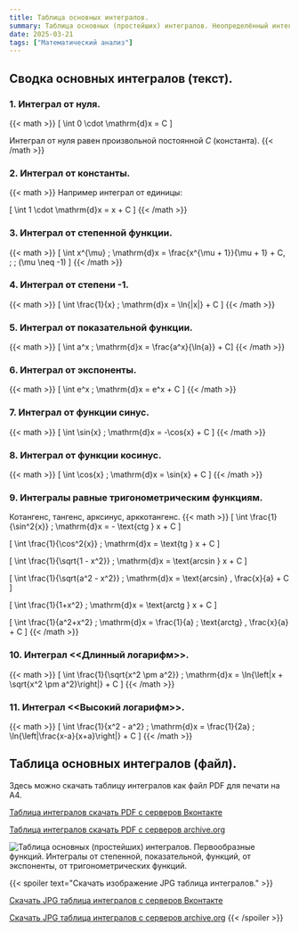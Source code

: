 ```yaml
---
title: Таблица основных интегралов.
summary: Таблица основных (простейших) интегралов. Неопределённый интеграл. Первообразная функции.
date: 2025-03-21
tags: ["Математический анализ"]
---
```


## Сводка основных интегралов (текст).
### 1. Интеграл от нуля.
{{< math >}}
\[ \int 0 \cdot \mathrm{d}x = C \]

Интеграл от нуля равен произвольной постоянной $C$ (константа).
{{< /math >}}
### 2. Интеграл от константы.
{{< math >}}
Например интеграл от единицы:

\[ \int 1 \cdot \mathrm{d}x = x + C \]
{{< /math >}}
### 3. Интеграл от степенной функции.
{{< math >}}
\[ \int x^{\mu} \; \mathrm{d}x = \frac{x^{\mu + 1}}{\mu + 1} + C, \; \; (\mu \neq -1) \]
{{< /math >}}
### 4. Интеграл от степени -1.
{{< math >}}
\[ \int \frac{1}{x} \; \mathrm{d}x = \ln{|x|} + C \]
{{< /math >}}
### 5. Интеграл от показательной функции.
{{< math >}}
\[ \int a^x \; \mathrm{d}x = \frac{a^x}{\ln{a}}  + C\]
{{< /math >}}
### 6. Интеграл от экспоненты.
{{< math >}}
\[ \int e^x \; \mathrm{d}x = e^x  + C \]
{{< /math >}}
### 7. Интеграл от функции синус.
{{< math >}}
\[ \int \sin{x} \; \mathrm{d}x = -\cos{x}  + C \]
{{< /math >}}
### 8. Интеграл от функции косинус.
{{< math >}}
\[ \int \cos{x} \; \mathrm{d}x = \sin{x}  + C \]
{{< /math >}}
### 9. Интегралы равные тригонометрическим функциям.

Котангенс, тангенс, арксинус, арккотангенс.
{{< math >}}
\[ \int \frac{1}{\sin^2{x}} \; \mathrm{d}x = - \text{ctg } x  + C \]

\[ \int \frac{1}{\cos^2{x}} \; \mathrm{d}x = \text{tg } x  + C \]

\[ \int \frac{1}{\sqrt{1 - x^2}} \; \mathrm{d}x = \text{arcsin } x  + C \]

\[ \int \frac{1}{\sqrt{a^2 - x^2}} \; \mathrm{d}x = \text{arcsin} \, \frac{x}{a}  + C \]

\[ \int \frac{1}{1+x^2} \; \mathrm{d}x = \text{arctg } x  + C \]

\[ \int \frac{1}{a^2+x^2} \; \mathrm{d}x = \frac{1}{a} \; \text{arctg} \, \frac{x}{a}  + C \]
{{< /math >}}
### 10. Интеграл <<Длинный логарифм>>.
{{< math >}}
\[ \int \frac{1}{\sqrt{x^2 \pm a^2}} \; \mathrm{d}x = \ln{\left|x + \sqrt{x^2 \pm a^2}\right|} + C \]
{{< /math >}}
### 11. Интеграл <<Высокий логарифм>>.
{{< math >}}
\[ \int \frac{1}{x^2 - a^2} \; \mathrm{d}x = \frac{1}{2a} \; \ln{\left|\frac{x-a}{x+a}\right|} + C \]
{{< /math >}}

## Таблица основных интегралов (файл).

Здесь можно скачать таблицу интегралов как файл PDF для печати на A4.

[Таблица интегралов скачать PDF с серверов Вконтакте](https://vk.com/doc-228086099_685482878)

[Таблица интегралов скачать PDF с серверов archive.org](https://ia801304.us.archive.org/10/items/20250323_20250323_0600/table-of-integrals.pdf)

![Таблица основных (простейших) интегралов. Первообразные функций. Интегралы от степенной, показательной, функций, от экспоненты, от тригонометрических функций.](https://sun9-43.userapi.com/impg/ywIiKGV1zynR3UrexUpLMq1cWf91UuZt6O5tQA/zfNI_5g662U.jpg?size=764x1080&quality=95&sign=ce2ba53f24fe6936e894593cfd6a5a5b&type=album "Таблица основных интегралов.")

{{< spoiler text="Скачать изображение JPG таблица интегралов." >}}

[Скачать JPG таблица интегралов с серверов Вконтакте](https://sun9-43.userapi.com/impg/ywIiKGV1zynR3UrexUpLMq1cWf91UuZt6O5tQA/zfNI_5g662U.jpg?size=764x1080&quality=95&sign=ce2ba53f24fe6936e894593cfd6a5a5b&type=album)

[Скачать JPG таблица интегралов с серверов archive.org](https://ia601304.us.archive.org/10/items/20250323_20250323_0600/Table-of-basic-integrals.jpg)
{{< /spoiler >}}